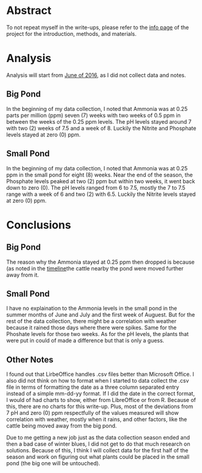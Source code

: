 <!--
.. title: 2016
.. slug: wu2016
.. date: 2019-01-14 10:36:58 UTC-05:00
.. tags: 
.. category: 
.. link: 
.. description: 
.. type: text
-->
# Abstract

To not repeat myself in the write-ups, please refer to the [info page](/wetlands/info) of the project for the introduction, methods, and materials.

# Analysis

Analysis will start from [June of 2016](/wetlands/timeline), as I did not collect data and notes.

## Big Pond

In the beginning of my data collection, I noted that Ammonia was at 0.25 parts per million (ppm) seven (7) weeks with two weeks of 0.5 ppm in between the weeks of the 0.25 ppm levels. The pH levels stayed around 7 with two (2) weeks of 7.5 and a week of 8. Luckily the Nitrite and Phosphate levels stayed at zero (0) ppm.

## Small Pond

In the beginning of my data collection, I noted that Ammonia was at 0.25 ppm in the small pond for eight (8) weeks. Near the end of the season, the Phosphate levels peaked at two (2) ppm but within two weeks, it went back down to zero (0). The pH levels ranged from 6 to 7.5, mostly the 7 to 7.5 range with a week of 6 and two (2) with 6.5. Luckily the Nitrite levels stayed at zero (0) ppm.

# Conclusions

## Big Pond

The reason why the Ammonia stayed at 0.25 ppm then dropped is because (as noted in the [timeline](/wetlands/timeline)the cattle nearby the pond were moved further away from it.

## Small Pond

I have no explaination to the Ammonia levels in the small pond in the summer months of June and July and the first week of Auguest. But for the rest of the data collection, there might be a correlation with weather because it rained those days where there were spikes.  Same for the Phoshate levels for those two weeks. As for the pH levels, the plants that were put in could of made a difference but that is only a guess.

## Other Notes

I found out that LirbeOffice handles .csv files better than Microsoft Office. I also did not think on how to format when I started to data collect the .csv file in terms of formatting the date as a three column separated entry instead of a simple mm-dd-yy format. If I did the date in the correct format, I would of had charts to show, either from LibreOffice or from R. Because of this, there are no charts for this write-up. Plus, most of the deviations from 7 pH and zero (0) ppm respectfully of the values measured will show correlation with weather, mostly when it rains, and other factors, like the cattle being moved away from the big pond.

Due to me getting a new job just as the data collection season ended and then a bad case of winter blues, I did not get to do that much research on solutions. Because of this, I think I will collect data for the first half of the season and work on figuring out what plants could be placed in the small pond (the big one will be untouched).
